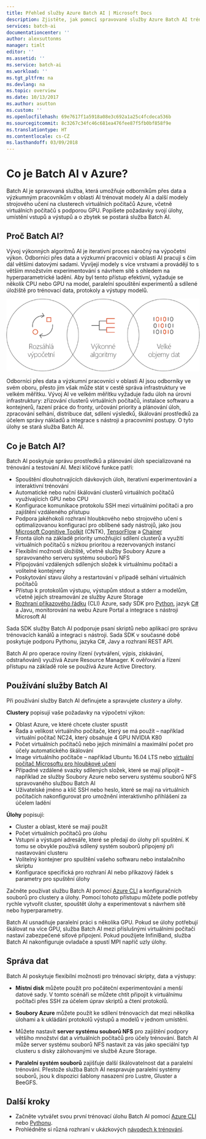 ```yaml
---
title: Přehled služby Azure Batch AI | Microsoft Docs
description: Zjistěte, jak pomocí spravované služby Azure Batch AI trénovat modely umělé inteligence (AI) a další modely strojového učení na clusterech procesorů (CPU) a grafických procesorů (GPU).
services: batch-ai
documentationcenter: ''
author: alexsuttonms
manager: timlt
editor: ''
ms.assetid: ''
ms.service: batch-ai
ms.workload: ''
ms.tgt_pltfrm: na
ms.devlang: na
ms.topic: overview
ms.date: 10/13/2017
ms.author: asutton
ms.custom: ''
ms.openlocfilehash: 69e7617f1a5918a08e3c692a1a25c4fcdeca536b
ms.sourcegitcommit: 8c3267c34fc46c681ea476fee87f5fb0bf858f9e
ms.translationtype: HT
ms.contentlocale: cs-CZ
ms.lasthandoff: 03/09/2018
---
```

# <a name="what-is-batch-ai-in-azure"></a>Co je Batch AI v Azure?
Batch AI je spravovaná služba, která umožňuje odborníkům přes data a výzkumným pracovníkům v oblasti AI trénovat modely AI a další modely strojového učení na clusterech virtuálních počítačů Azure, včetně virtuálních počítačů s podporou GPU. Popíšete požadavky svojí úlohy, umístění vstupů a výstupů a o zbytek se postará služba Batch AI.  
 
## <a name="why-batch-ai"></a>Proč Batch AI? 
Vývoj výkonných algoritmů AI je iterativní proces náročný na výpočetní výkon. Odborníci přes data a výzkumní pracovníci v oblasti AI pracují s čím dál většími datovými sadami. Vyvíjejí modely s více vrstvami a provádějí to s větším množstvím experimentování s návrhem sítě s ohledem na hyperparametrické ladění. Aby byl tento přístup efektivní, vyžaduje se několik CPU nebo GPU na model, paralelní spouštění experimentů a sdílené úložiště pro trénovací data, protokoly a výstupy modelů.   
 
![Proces služby Batch AI](media/overview/batchai-context.png)

Odborníci přes data a výzkumní pracovníci v oblasti AI jsou odborníky ve svém oboru, přesto jim však může stát v cestě správa infrastruktury ve velkém měřítku. Vývoj AI ve velkém měřítku vyžaduje řadu úloh na úrovni infrastruktury: zřizování clusterů virtuálních počítačů, instalace softwaru a kontejnerů, řazení práce do fronty, určování priority a plánování úloh, zpracování selhání, distribuce dat, sdílení výsledků, škálování prostředků za účelem správy nákladů a integrace s nástroji a pracovními postupy. O tyto úlohy se stará služba Batch AI. 
 
## <a name="what-is-batch-ai"></a>Co je Batch AI? 

Batch AI poskytuje správu prostředků a plánování úloh specializované na trénování a testování AI. Mezi klíčové funkce patří: 

* Spouštění dlouhotrvajících dávkových úloh, iterativní experimentování a interaktivní trénování 
* Automatické nebo ruční škálování clusterů virtuálních počítačů využívajících GPU nebo CPU 
* Konfigurace komunikace protokolu SSH mezi virtuálními počítači a pro zajištění vzdáleného přístupu 
* Podpora jakéhokoli rozhraní hloubkového nebo strojového učení s optimalizovanou konfigurací pro oblíbené sady nástrojů, jako jsou [Microsoft Cognitive Toolkit](https://github.com/Microsoft/CNTK) (CNTK), [TensorFlow](https://www.tensorflow.org/) a [Chainer](https://chainer.org/) 
* Fronta úloh na základě priority umožňující sdílení clusterů a využití virtuálních počítačů s nízkou prioritou a rezervovaných instancí  
* Flexibilní možnosti úložiště, včetně služby Soubory Azure a spravovaného serveru systému souborů NFS 
* Připojování vzdálených sdílených složek k virtuálnímu počítači a volitelné kontejnery 
* Poskytování stavu úlohy a restartování v případě selhání virtuálních počítačů 
* Přístup k protokolům výstupu, výstupům stdout a stderr a modelům, včetně jejich streamování ze služby Azure Storage 
* [Rozhraní příkazového řádku](/cli/azure) (CLI) Azure, sady SDK pro [Python](https://github.com/Azure/azure-sdk-for-python), jazyk [C#](https://www.nuget.org/packages/Microsoft.Azure.Management.BatchAI/1.0.0-preview) a Javu, monitorování na webu Azure Portal a integrace s nástroji Microsoft AI 

Sada SDK služby Batch AI podporuje psaní skriptů nebo aplikací pro správu trénovacích kanálů a integraci s nástroji. Sada SDK v současné době poskytuje podporu Pythonu, jazyka C#, Javy a rozhraní REST API.  
 

Batch AI pro operace roviny řízení (vytváření, výpis, získávání, odstraňování) využívá Azure Resource Manager. K ověřování a řízení přístupu na základě role se používá Azure Active Directory.  
 
## <a name="how-to-use-batch-ai"></a>Používání služby Batch AI 

Při používání služby Batch AI definujete a spravujete *clustery* a *úlohy*. 

 
**Clustery** popisují vaše požadavky na výpočetní výkon: 
* Oblast Azure, ve které chcete cluster spustit 
* Řada a velikost virtuálního počítače, který se má použít – například virtuální počítač NC24, který obsahuje 4 GPU NVIDIA K80 
* Počet virtuálních počítačů nebo jejich minimální a maximální počet pro účely automatického škálování 
* Image virtuálního počítače – například Ubuntu 16.04 LTS nebo [virtuální počítač Microsoftu pro hloubkové učení](https://azuremarketplace.microsoft.com/marketplace/apps/microsoft-ads.dsvm-deep-learning)
* Případné vzdálené svazky sdílených složek, které se mají připojit – například ze služby Soubory Azure nebo serveru systému souborů NFS spravovaného službou Batch AI 
* Uživatelské jméno a klíč SSH nebo heslo, které se mají na virtuálních počítačích nakonfigurovat pro umožnění interaktivního přihlášení za účelem ladění  
 

**Úlohy** popisují: 
* Cluster a oblast, které se mají použít 
* Počet virtuálních počítačů pro úlohu 
* Vstupní a výstupní adresáře, které se předají do úlohy při spuštění. K tomu se obvykle používá sdílený systém souborů připojený při nastavování clusteru 
* Volitelný kontejner pro spuštění vašeho softwaru nebo instalačního skriptu 
* Konfigurace specifická pro rozhraní AI nebo příkazový řádek s parametry pro spuštění úlohy 
 

Začněte používat službu Batch AI pomocí [Azure CLI](/cli/azure) a konfiguračních souborů pro clustery a úlohy. Pomocí tohoto přístupu můžete podle potřeby rychle vytvořit cluster, spouštět úlohy a experimentovat s návrhem sítě nebo hyperparametry.  
 

Batch AI usnadňuje paralelní práci s několika GPU. Pokud se úlohy potřebují škálovat na více GPU, služba Batch AI mezi příslušnými virtuálními počítači nastaví zabezpečené síťové připojení. Pokud použijete InfiniBand, služba Batch AI nakonfiguruje ovladače a spustí MPI napříč uzly úlohy.  

## <a name="data-management"></a>Správa dat
Batch AI poskytuje flexibilní možnosti pro trénovací skripty, data a výstupy:
  
* **Místní disk** můžete použít pro počáteční experimentování a menší datové sady. V tomto scénáři se můžete chtít připojit k virtuálnímu počítači přes SSH za účelem úprav skriptů a čtení protokolů. 

* **Soubory Azure** můžete použít ke sdílení trénovacích dat mezi několika úlohami a k ukládání protokolů výstupů a modelů v jednom umístění. 

* Můžete nastavit **server systému souborů NFS** pro zajištění podpory většího množství dat a virtuálních počítačů pro účely trénování. Batch AI může server systému souborů NFS nastavit za vás jako speciální typ clusteru s disky zálohovanými ve službě Azure Storage. 
 
* **Paralelní systém souborů** zajišťuje další škálovatelnost dat a paralelní trénování. Přestože služba Batch AI nespravuje paralelní systémy souborů, jsou k dispozici šablony nasazení pro Lustre, Gluster a BeeGFS.  

## <a name="next-steps"></a>Další kroky

* Začněte vytvářet svou první trénovací úlohu Batch AI pomocí [Azure CLI](quickstart-cli.md) nebo [Pythonu](quickstart-python.md).
* Prohlédněte si různá rozhraní v ukázkových [návodech k trénování](https://github.com/Azure/BatchAI).

